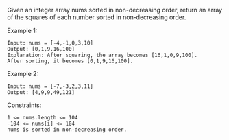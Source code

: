 Given an integer array nums sorted in non-decreasing order, return an array of the squares of each number sorted in non-decreasing order.



Example 1:

    Input: nums = [-4,-1,0,3,10]
    Output: [0,1,9,16,100]
    Explanation: After squaring, the array becomes [16,1,0,9,100].
    After sorting, it becomes [0,1,9,16,100].

Example 2:

    Input: nums = [-7,-3,2,3,11]
    Output: [4,9,9,49,121]



Constraints:

    1 <= nums.length <= 104
    -104 <= nums[i] <= 104
    nums is sorted in non-decreasing order.
